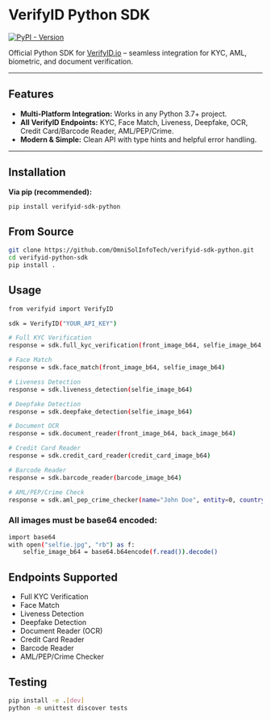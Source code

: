 # VerifyID Python SDK

[![PyPI - Version](https://img.shields.io/pypi/v/verifyid.svg)](https://pypi.org/project/verifyid/)

Official Python SDK for [VerifyID.io](https://api.verifyid.io) – seamless integration for KYC, AML, biometric, and document verification.

---

## Features

- **Multi-Platform Integration:** Works in any Python 3.7+ project.
- **All VerifyID Endpoints:** KYC, Face Match, Liveness, Deepfake, OCR, Credit Card/Barcode Reader, AML/PEP/Crime.
- **Modern & Simple:** Clean API with type hints and helpful error handling.

---

## Installation

**Via pip (recommended):**
```bash
pip install verifyid-sdk-python
```
## From Source
```bash
git clone https://github.com/OmniSolInfoTech/verifyid-sdk-python.git
cd verifyid-python-sdk
pip install .
```
## Usage
```bash
from verifyid import VerifyID

sdk = VerifyID("YOUR_API_KEY")

# Full KYC Verification
response = sdk.full_kyc_verification(front_image_b64, selfie_image_b64, back_image_b64)

# Face Match
response = sdk.face_match(front_image_b64, selfie_image_b64)

# Liveness Detection
response = sdk.liveness_detection(selfie_image_b64)

# Deepfake Detection
response = sdk.deepfake_detection(selfie_image_b64)

# Document OCR
response = sdk.document_reader(front_image_b64, back_image_b64)

# Credit Card Reader
response = sdk.credit_card_reader(credit_card_image_b64)

# Barcode Reader
response = sdk.barcode_reader(barcode_image_b64)

# AML/PEP/Crime Check
response = sdk.aml_pep_crime_checker(name="John Doe", entity=0, country="ZA", dataset="all")
```
### All images must be base64 encoded:
```bash
import base64
with open("selfie.jpg", "rb") as f:
    selfie_image_b64 = base64.b64encode(f.read()).decode()
```

## Endpoints Supported
* Full KYC Verification
* Face Match
* Liveness Detection
* Deepfake Detection
* Document Reader (OCR)
* Credit Card Reader
* Barcode Reader
* AML/PEP/Crime Checker

## Testing
```bash
pip install -e .[dev]
python -m unittest discover tests
```


